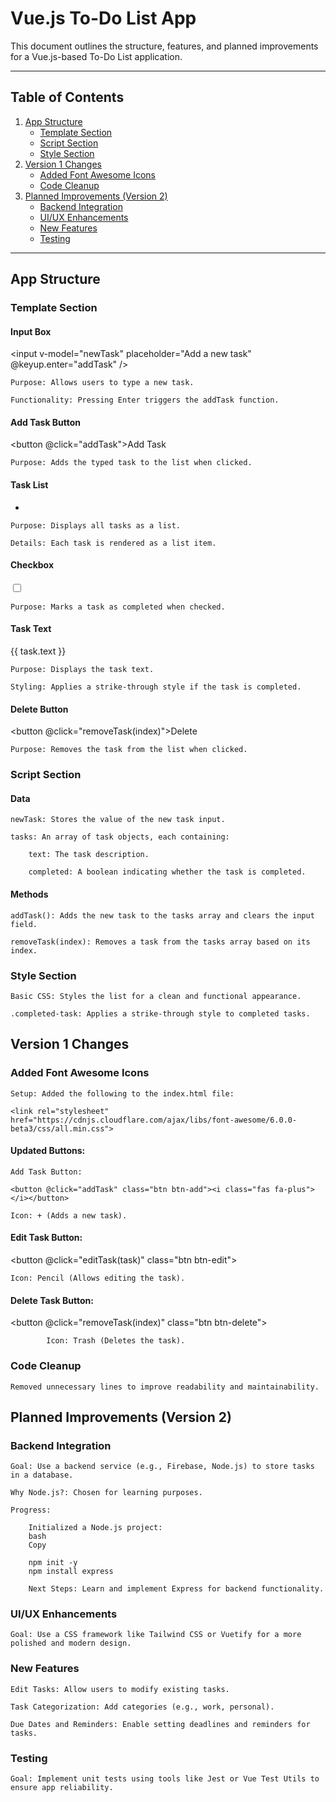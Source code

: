 # Vue.js To-Do List App

This document outlines the structure, features, and planned improvements for a Vue.js-based To-Do List application.

---

## Table of Contents
1. [App Structure](#app-structure)
   - [Template Section](#template-section)
   - [Script Section](#script-section)
   - [Style Section](#style-section)
2. [Version 1 Changes](#version-1-changes)
   - [Added Font Awesome Icons](#added-font-awesome-icons)
   - [Code Cleanup](#code-cleanup)
3. [Planned Improvements (Version 2)](#planned-improvements-version-2)
   - [Backend Integration](#backend-integration)
   - [UI/UX Enhancements](#uiux-enhancements)
   - [New Features](#new-features)
   - [Testing](#testing)

---

## App Structure

### Template Section

#### Input Box

<input v-model="newTask" placeholder="Add a new task" @keyup.enter="addTask" />

    Purpose: Allows users to type a new task.

    Functionality: Pressing Enter triggers the addTask function.

#### Add Task Button

<button @click="addTask">Add Task</button>


    Purpose: Adds the typed task to the list when clicked.

#### Task List

<ul>
  <li v-for="(task, index) in tasks" :key="index">
    <!-- Task content -->
  </li>
</ul>


    Purpose: Displays all tasks as a list.

    Details: Each task is rendered as a list item.

#### Checkbox

<input type="checkbox" v-model="task.completed" />


    Purpose: Marks a task as completed when checked.

#### Task Text

<span :class="{ 'completed-task': task.completed }">{{ task.text }}</span>

    Purpose: Displays the task text.

    Styling: Applies a strike-through style if the task is completed.

#### Delete Button

<button @click="removeTask(index)">Delete</button>

    Purpose: Removes the task from the list when clicked.

### Script Section

#### Data

    newTask: Stores the value of the new task input.

    tasks: An array of task objects, each containing:

        text: The task description.

        completed: A boolean indicating whether the task is completed.

#### Methods

    addTask(): Adds the new task to the tasks array and clears the input field.

    removeTask(index): Removes a task from the tasks array based on its index.

### Style Section

    Basic CSS: Styles the list for a clean and functional appearance.

    .completed-task: Applies a strike-through style to completed tasks.

## Version 1 Changes

### Added Font Awesome Icons

    Setup: Added the following to the index.html file:
    
    <link rel="stylesheet" href="https://cdnjs.cloudflare.com/ajax/libs/font-awesome/6.0.0-beta3/css/all.min.css">

#### Updated Buttons:

    Add Task Button:

    <button @click="addTask" class="btn btn-add"><i class="fas fa-plus"></i></button>

    Icon: + (Adds a new task).

#### Edit Task Button:

<button @click="editTask(task)" class="btn btn-edit"><i class="fas fa-edit"></i></button>

    Icon: Pencil (Allows editing the task).

#### Delete Task Button:

<button @click="removeTask(index)" class="btn btn-delete"><i class="fas fa-trash-alt"></i></button>

            Icon: Trash (Deletes the task).

### Code Cleanup

    Removed unnecessary lines to improve readability and maintainability.

## Planned Improvements (Version 2)

### Backend Integration

    Goal: Use a backend service (e.g., Firebase, Node.js) to store tasks in a database.

    Why Node.js?: Chosen for learning purposes.

    Progress:

        Initialized a Node.js project:
        bash
        Copy

        npm init -y
        npm install express

        Next Steps: Learn and implement Express for backend functionality.

### UI/UX Enhancements

    Goal: Use a CSS framework like Tailwind CSS or Vuetify for a more polished and modern design.

### New Features

    Edit Tasks: Allow users to modify existing tasks.

    Task Categorization: Add categories (e.g., work, personal).

    Due Dates and Reminders: Enable setting deadlines and reminders for tasks.

### Testing

    Goal: Implement unit tests using tools like Jest or Vue Test Utils to ensure app reliability.